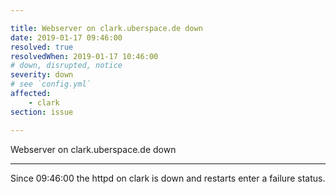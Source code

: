 ```yaml
---

title: Webserver on clark.uberspace.de down
date: 2019-01-17 09:46:00
resolved: true
resolvedWhen: 2019-01-17 10:46:00
# down, disrupted, notice
severity: down
# see `config.yml`
affected:
    - clark
section: issue

---
```


Webserver on clark.uberspace.de down

---

Since 09:46:00 the httpd on clark is down and restarts enter a failure status.
